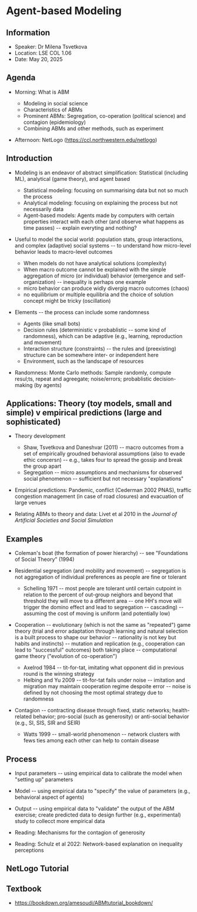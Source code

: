 # Agent-based Modeling

## Information

 - Speaker: Dr Milena Tsvetkova
 - Location: LSE COL 1.06
 - Date: May 20, 2025

## Agenda

 - Morning: What is ABM

   - Modeling in social science
   - Characteristics of ABMs
   - Prominent ABMs: Segregation, co-operation (political science) and contagion (epidemiology)
   - Combining ABMs and other methods, such as experiment

 - Afternoon: NetLogo (https://ccl.northwestern.edu/netlogo)

## Introduction

 - Modeling is an endeavor of abstract simplification: Statistical (including ML), analytical (game theory), and agent based

   - Statistical modeling: focusing on summarising data but not so much the process
   - Analytical modeling: focusing on explaining the process but not necessarily data
   - Agent-based models: Agents made by computers with certain properties interact with each other (and observe what happens as time passes) -- explain everyting and nothing?
 
 - Useful to model the social world: population stats, group interactions, and complex (adaptive) social systems -- to understand how micro-level behavior leads to macro-level outcomes

   - When models do not have analytical solutions (complexity)
   - When macro outcome cannot be explained with the simple aggregation of micro (or individual) behavior (emergence and self-organization) -- inequality is perhaps one example
   - micro behavior can produce widly divergig macro outcomes (chaos)
   - no equilibrium or multiple equilibria and the choice of solution concept might be tricky (oscillation)

 - Elements -- the process can include some randomness

   - Agents (like small bots)
   - Decision rules (deterministic v probablistic -- some kind of randomness), which can be adaptive (e.g., learning, reproduction and movement)
   - Interaction structure (constraints) -- the rules and (preexisting) structure can be somewhere inter- or independent here
   - Environment, such as the landscape of resources

 - Randomness: Monte Carlo methods: Sample randomly, compute resul;ts, repeat and agreegate; noise/errors; probablistic decision-making (by agents)  

## Applications: Theory (toy models, small and simple) v empirical predictions (large and sophisticated)

 - Theory development

   - Shaw, Tsvetkova and Daneshvar (2011) -- macro outcomes from a set of empirically groudned behavioral assumptions (also to evade ethic concersn) -- e.g., takes four to spread the gossip and break the group apart
   - Segregation -- micro assumptions and mechanisms for observed social phenomenon -- sufficient but not necessary "explanations"
 
 - Empirical predictions: Pandemic, conflict (Cederman 2002 PNAS), traffic congestion management (in case of road closures) and evacuation of large venues
 
 - Relating ABMs to theory and data: Livet et al 2010 in the *Journal of Artificial Societies and Social Simulation*

## Examples

 - Coleman's boat (the formation of power hierarchy) -- see "Foundations of Social Theory" (1994)

 - Residential segregation (and mobility and movement) -- segregation is not aggregation of individual preferences as people are fine or tolerant

   - Schelling 1971 -- most people are tolerant until certain cutpoint in relation to the percent of out-group neighors and beyond that threshold they will move to a different area -- one HH's move will trigger the domino effect and lead to segregation -- cascading) -- assuming the cost of moving is uniform (and potentially low)

 - Cooperation -- evolutionary (which is not the same as "repeated") game theory (trial and error adaptation through learning and natural selection is a built process to shape our behavior -- rationality is not key but habits and instincts) -- mutation and replication (e.g., cooperation can lead to "successful" outcomes) both taking place -- computational game theory ("evolution of co-operation")

   - Axelrod 1984 -- tit-for-tat, imitating what opponent did in previous round is the winning strategy
   - Helbing and Yu 2009 -- tit-for-tat fails under noise -- imitation and migration may maintain cooperation regime despoite error -- noise is defined by not choosing the most optimal strategy due to randomness
   
 - Contagion -- contracting disease through fixed, static networks; health-related behavior; pro-social (such as generosity) or anti-social behavior (e.g., SI, SIS, SIR and SEIR)

   - Watts 1999 -- small-world phenomenon -- network clusters with fews ties among each other can help to contain disease

## Process

 - Input parameters -- using empirical data to calibrate the model when "setting up" parameters

 - Model -- using empirical data to "specify" the value of parameters (e.g., behavioral aspect of agents)

 - Output -- using empirical data to "validate" the output of the ABM exercise; create predicted data to design further (e.g., experimental) study to collecct more empirical data 

 - Reading: Mechanisms for the contagion of generosity

 - Reading: Schulz et al 2022: Network-based explanation on inequality perceptions

## NetLogo Tutorial

## Textbook

 - https://bookdown.org/amesoudi/ABMtutorial_bookdown/